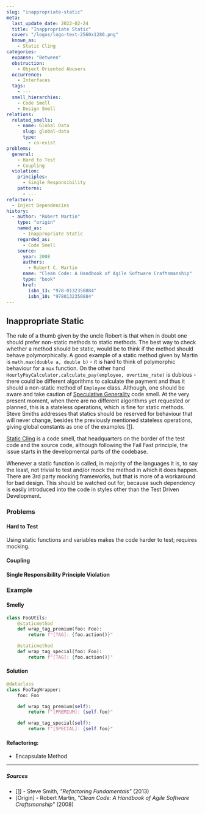 ```yaml
---
slug: "inappropriate-static"
meta:
  last_update_date: 2022-02-24
  title: "Inappropriate Static"
  cover: "/logos/logo-text-2560x1280.png"
  known_as:
    - Static Cling
categories:
  expanse: "Between"
  obstruction:
    - Object Oriented Abusers
  occurrence:
    - Interfaces
  tags:
    - ---
  smell_hierarchies:
    - Code Smell
    - Design Smell
relations:
  related_smells:
    - name: Global Data
      slug: global-data
      type:
        - co-exist
problems:
  general:
    - Hard to Test
    - Coupling
  violation:
    principles:
      - Single Responsibility
    patterns:
      - ---
refactors:
  - Inject Dependencies
history:
  - author: "Robert Martin"
    type: "origin"
    named_as:
      - Inappropriate Static
    regarded_as:
      - Code Smell
    source:
      year: 2008
      authors:
        - Robert C. Martin
      name: "Clean Code: A Handbook of Agile Software Craftsmanship"
      type: "book"
      href:
        isbn_13: "978-0132350884"
        isbn_10: "9780132350884"
---
```


## Inappropriate Static

The rule of a thumb given by the uncle Robert is that when in doubt one should prefer non-static methods to static methods. The best way to check whether a method should be static, would be to think if the method should behave polymorphically. A good example of a static method given by Martin is `math.max(double a, double b)` - it is hard to think of polymorphic behaviour for a `max` function. On the other hand `HourlyPayCalculator.calculate_pay(employee, overtime_rate)` is dubious - there could be different algorithms to calculate the payment and thus it should a non-static method of `Employee` class. Although, one should be aware and take caution of [Speculative Generality](./speculative-generality.md) code smell. At the very present moment, when there are no different algorithms yet requested or planned, this is a stateless operations, which is fine for static methods. Steve Smiths addresses that statics should be reserved for behaviour that will never change, besides the previously mentioned stateless operations, giving global constants as one of the examples [[1](#sources)].

[Static Cling](./inappropriate-static.md) is a code smell, that headquarters on the border of the test code and the source code, although following the Fail Fast principle, the issue starts in the developmental parts of the codebase.

Whenever a static function is called, in majority of the languages it is, to say the least, not trivial to test and/or mock the method in which it does happen. There are 3rd party mocking frameworks, but that is more of a workaround for bad design. This should be watched out for, because such dependency is easily introduced into the code in styles other than the Test Driven Development.

### Problems

#### **Hard to Test**

Using static functions and variables makes the code harder to test; requires mocking.

#### **Coupling**

#### **Single Responsibility Principle Violation**

### Example

<div class="example-block">

#### Smelly

```py
class FooUtils:
    @staticmethod
    def wrap_tag_premium(foo: Foo):
        return f"[TAG]: {foo.action()}"

    @staticmethod
    def wrap_tag_special(foo: Foo):
        return f"[TAG]: {foo.action()}"
```

#### Solution

```py
@dataclass
class FooTagWrapper:
    foo: Foo

    def wrap_tag_premium(self):
        return f"[PREMIUM]: {self.foo}"

    def wrap_tag_special(self):
        return f"[SPECIAL]: {self.foo}"
```

</div>

#### Refactoring:

- Encapsulate Method

---

##### Sources

- [[1](#sources)] - Steve Smith, _"Refactoring Fundamentals"_ (2013)
- [Origin] - Robert Martin, _"Clean Code: A Handbook of Agile Software Craftsmanship"_ (2008)
